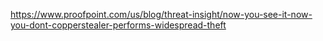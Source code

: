 https://www.proofpoint.com/us/blog/threat-insight/now-you-see-it-now-you-dont-copperstealer-performs-widespread-theft
